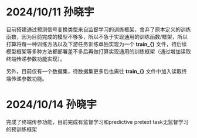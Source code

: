 # 2024/10/11 孙晓宇   
目前搭建通过预测信号变换类型来自监督学习的训练框架，舍弃了原本定义的训练函数，因为目前完成的模型不够多，所以不急于实现通用的训练函数/框架，所以打算将每一种训练方法以及下游任务训练单独实现为一个   **train_{}** 文件，待后续模型框架等多种方法都部署差不多后再做打算实现通用的训练框架（通过增加读取终端传递参数功能实现）。

另外，目前仅有一个数据集，待数据集更多后也需往 **train_{}** 文件中加入读取终端传递参数功能。

# 2024/10/14 孙晓宇
完成了终端传参功能，目前完成有监督学习和predictive pretext task无监督学习的预训练框架